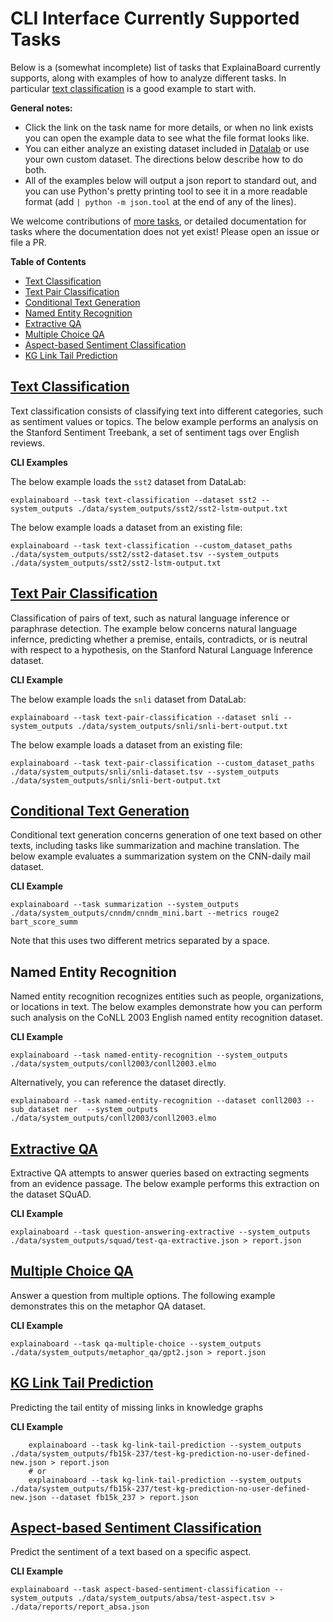 # CLI Interface Currently Supported Tasks

Below is a (somewhat incomplete) list of tasks that ExplainaBoard currently supports, along with examples of how to analyze different tasks.
In particular [text classification](#text-classification) is a good example to start with.

**General notes:**
* Click the link on the task name for more details, or when no link exists you can open the example data to see what the file format looks like.
* You can either analyze an existing dataset included in [Datalab](https://github.com/expressai/datalab) or use your own custom dataset. The directions below describe how to do both.
* All of the examples below will output a json report to standard out, and you can use Python's pretty printing tool to see it in a more readable format (add `| python -m json.tool` at the end of any of the lines).


We welcome contributions of [more tasks](add_new_tasks.md), or detailed documentation for tasks where the documentation does not yet exist! Please open an issue or file a PR.

**Table of Contents**
* [Text Classification](#text-classification)
* [Text Pair Classification](#text-pair-classification)
* [Conditional Text Generation](#conditional-generation)
* [Named Entity Recognition](#named-entity-recognition)
* [Extractive QA](#extractive-qa-extractive)
* [Multiple Choice QA](#multiple-choice-qa)
* [Aspect-based Sentiment Classification](#aspect-based-sentiment-classification)
* [KG Link Tail Prediction](#kg-link-tail-prediction)


## [Text Classification](task_text_classification.md)

Text classification consists of classifying text into different categories, such as sentiment values or topics.
The below example performs an analysis on the Stanford Sentiment Treebank, a set of sentiment tags over English reviews.

**CLI Examples**

The below example loads the `sst2` dataset from DataLab:
```shell
explainaboard --task text-classification --dataset sst2 --system_outputs ./data/system_outputs/sst2/sst2-lstm-output.txt
```

The below example loads a dataset from an existing file:
```shell
explainaboard --task text-classification --custom_dataset_paths ./data/system_outputs/sst2/sst2-dataset.tsv --system_outputs ./data/system_outputs/sst2/sst2-lstm-output.txt
```


## [Text Pair Classification](task_text_pair_classification.md)

Classification of pairs of text, such as natural language inference or paraphrase detection.
The example below concerns natural language infernce, predicting whether a premise, entails, contradicts, or is neutral with respect to a hypothesis, on the Stanford Natural Language Inference dataset.

**CLI Example**

The below example loads the `snli` dataset from DataLab:
```shell
explainaboard --task text-pair-classification --dataset snli --system_outputs ./data/system_outputs/snli/snli-bert-output.txt
```

The below example loads a dataset from an existing file:
```shell
explainaboard --task text-pair-classification --custom_dataset_paths ./data/system_outputs/snli/snli-dataset.tsv --system_outputs ./data/system_outputs/snli/snli-bert-output.txt
```


## [Conditional Text Generation](task_conditional_generation.md)

Conditional text generation concerns generation of one text based on other texts, including tasks like summarization and machine translation.
The below example evaluates a summarization system on the CNN-daily mail dataset.

**CLI Example**
```shell
explainaboard --task summarization --system_outputs ./data/system_outputs/cnndm/cnndm_mini.bart --metrics rouge2 bart_score_summ
```
Note that this uses two different metrics separated by a space.


## Named Entity Recognition

Named entity recognition recognizes entities such as people, organizations, or locations in text.
The below examples demonstrate how you can perform such analysis on the CoNLL 2003 English named entity recognition dataset.

**CLI Example**
```shell
explainaboard --task named-entity-recognition --system_outputs ./data/system_outputs/conll2003/conll2003.elmo
```

Alternatively, you can reference the dataset directly. 

```
explainaboard --task named-entity-recognition --dataset conll2003 --sub_dataset ner  --system_outputs ./data/system_outputs/conll2003/conll2003.elmo
```


## [Extractive QA](task_extractive_qa.md)

Extractive QA attempts to answer queries based on extracting segments from an evidence passage.
The below example performs this extraction on the dataset SQuAD.

**CLI Example**
```shell
explainaboard --task question-answering-extractive --system_outputs ./data/system_outputs/squad/test-qa-extractive.json > report.json
```


## [Multiple Choice QA](task_qa_multiple_choice.md)

Answer a question from multiple options.
The following example demonstrates this on the metaphor QA dataset.

**CLI Example**
```shell
explainaboard --task qa-multiple-choice --system_outputs ./data/system_outputs/metaphor_qa/gpt2.json > report.json
```


## [KG Link Tail Prediction](task_kg_link_tail_prediction.md)

Predicting the tail entity of missing links in knowledge graphs

**CLI Example**
```shell
    explainaboard --task kg-link-tail-prediction --system_outputs ./data/system_outputs/fb15k-237/test-kg-prediction-no-user-defined-new.json > report.json
    # or
    explainaboard --task kg-link-tail-prediction --system_outputs ./data/system_outputs/fb15k-237/test-kg-prediction-no-user-defined-new.json --dataset fb15k_237 > report.json
```
 

## [Aspect-based Sentiment Classification](task_aspect_based_sentiment_classification.md)

Predict the sentiment of a text based on a specific aspect.

**CLI Example**
```shell
explainaboard --task aspect-based-sentiment-classification --system_outputs ./data/system_outputs/absa/test-aspect.tsv > ./data/reports/report_absa.json
```
